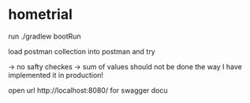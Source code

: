 # hometrial

run ./gradlew bootRun


load postman collection into postman and try

-> no safty checkes
-> sum of values should not be done the way I have implemented it in production!


open url http://localhost:8080/ for swagger docu
